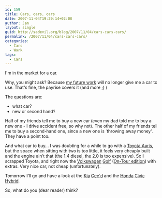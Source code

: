 ```yaml
---
id: 159
title: Cars, cars, cars
date: 2007-11-04T19:29:14+02:00
author: Jan
layout: single
guid: http://sadevil.org/blog/2007/11/04/cars-cars-cars/
permalink: /2007/11/04/cars-cars-cars/
categories:
  - Cars
  - Work
tags:
  - Cars
---
```

I'm in the market for a car.

Why, you might ask? Because <a href="https://kcore.org/2007/10/30/work-the-neverending-story/" target="_blank">my future work</a> will no longer give me a car to use. That's fine, the payrise covers it (and more ;) )

The questions are:

  * what car?
  * new or second hand?

Half of my friends tell me to buy a new car (even my dad told me to buy a new one - I drive accident free, so why not). The other half of my friends tell me to buy a second-hand one, since a new one is 'throwing away money'. They have a point too.

And what car to buy... I was doubting for a while to go with a <a href="http://www.toyota.be" target="_blank">Toyota </a> <a href="http://nl.toyota.be/cars/new_cars/auris/index.aspx" target="_blank">Auris</a>, but the space when sitting with two is too little, it feels very cheaply built and the engine ain't that (the 1.4 diesel, the 2.0 is too expensive). So I scrapped Toyota, and right now the <a href="http://www.vw.be" target="_blank">Volkswagen</a> <a href="http://be.volkswagen.com/vwcms_publish/vwcms/master_public/virtualmaster/be_nl/models/golf/golf_intro.html" target="_blank">Golf</a> (<a href="http://be.volkswagen.com/vwcms_publish/vwcms/master_public/virtualmaster/be_nl/models/golf/golf_intro/offres_speciales/Serie_speciale_Escape.html" target="_blank">On-Tour edition</a>) with extras. Very nice car, not cheap (unfortunately).

Tomorrow I'll go and have a look at the <a href="http://www.kia-motors.be" target="_blank">Kia</a> <a href="http://www.kia.com/be/modellen/ceed/" target="_blank">Cee'd</a> and the <a href="http://www.honda.be" target="_blank">Honda</a> <a href="http://www.fl.honda.be/content/wagens/modellen_civic_hybrid.html" target="_blank">Civic Hybrid</a>.

So, what do you (dear reader) think?
